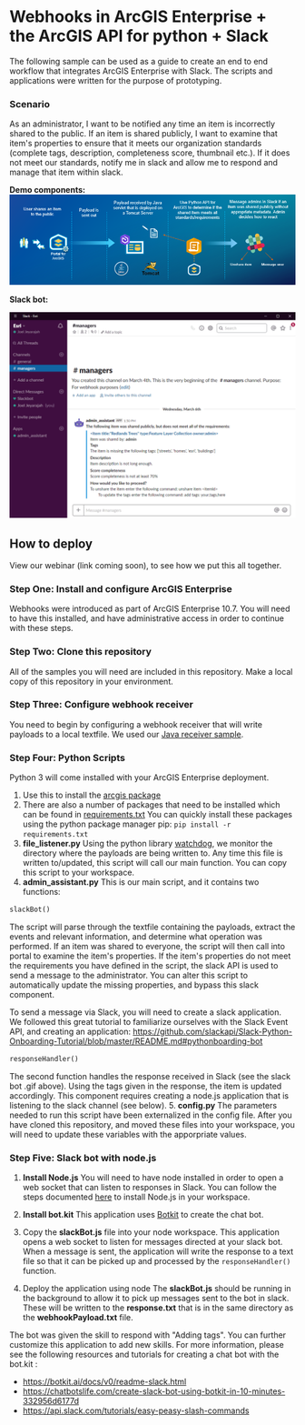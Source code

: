 # Webhooks in ArcGIS Enterprise +  the ArcGIS API for python + Slack
The following sample can be used as a guide to create an end to end workflow that integrates ArcGIS Enterprise with Slack.  The scripts and applications were written for the purpose of prototyping. 

### Scenario
As an administrator, I want to be notified any time an item is incorrectly shared to the public.  If an item is shared publicly, I want to examine that item's properties to ensure that it meets our organization standards (complete tags, description, completeness score, thumbnail etc.).  If it does not meet our standards, notify me in slack and allow me to respond and manage that item within slack. 

**Demo components:**
<img src="../images/workflow.PNG"> 

**Slack bot:**

<img src="../images/slackBot.gif" width="600"> 

## How to deploy
View our webinar (link coming soon), to see how we put this all together.

### Step One: Install and configure ArcGIS Enterprise
Webhooks were introduced as part of ArcGIS Enterprise 10.7.  You will need to have this installed, and have administrative access in order to continue with these steps. 

### Step Two: Clone this repository 
All of the samples you will need are included in this repository.  Make a local copy of this repository in your environment. 

### Step Three: Configure webhook receiver
You need to begin by configuring a webhook receiver that will write payloads to a local textfile.  We used our [Java receiver sample](https://github.com/Esri/webhooks-samples/tree/master/java/receiver). 

### Step Four: Python Scripts
Python 3 will come installed with your ArcGIS Enterprise deployment.  
1. Use this to install the [arcgis package](https://developers.arcgis.com/python/guide/install-and-set-up/)
2. There are also a number of packages that need to be installed which can be found in [requirements.txt](requirements.txt)
You can quickly install these packages using the python package manager pip:
```pip install -r requirements.txt```
3. **file_listener.py**
Using the python library [watchdog](https://pythonhosted.org/watchdog/), we monitor the directory where the payloads are being written to. Any time this file is written to/updated, this script will call our main function.  You can copy this script to your workspace. 
4. **admin_assistant.py**
This is our main script, and it contains two functions:
```python 
slackBot()
``` 
The script will parse through the textfile containing the payloads, extract the events and relevant information, and determine what operation was performed. 
If an item was shared to everyone, the script will then call into portal to examine the item's properties. 
If the item's properties do not meet the requirements you have defined in the script, the slack API is used to send a message to the administrator.  You can alter this script to automatically update the missing properties, and bypass this slack component. 

To send a message via Slack, you will need to create a slack application.  We followed this great tutorial to familiarize ourselves with the Slack Event API, and creating an application:
https://github.com/slackapi/Slack-Python-Onboarding-Tutorial/blob/master/README.md#pythonboarding-bot 

```python 
responseHandler()
``` 
The second function handles the response received in Slack (see the slack bot .gif above).  Using the tags given in the response, the item is updated accordingly. This component requires creating a node.js application that is listening to the slack channel (see below). 
5. **config.py**
The parameters needed to run this script have been externalized in the config file.  After you have cloned this repository, and moved these files into your workspace, you will need to update these variables with the apporpriate values. 

### Step Five: Slack bot with node.js
1. **Install Node.js**
You will need to have node installed in order to open a web socket that can listen to responses in Slack.  You can follow the steps documented [here](https://github.com/Esri/webhooks-samples/tree/master/javascript/receiver/node.js) to install Node.js in your workspace. 
2. **Install bot.kit**
This application uses [Botkit](https://botkit.ai/docs/v0/readme-slack.html) to create the chat bot.
3. Copy the **slackBot.js** file into your node workspace. 
This application opens a web socket to listen for messages directed at your slack bot. When a message is sent, the application will write the response to a text file so that it can be picked up and processed by the ```responseHandler()``` function. 

4. Deploy the application using node
The **slackBot.js** should be running in the background to allow it to pick up messages sent to the bot in slack. These will be written to the **response.txt** that is in the same directory as the **webhookPayload.txt** file. 

The bot was given the skill to respond with "Adding tags". You can further customize this application to add new skills.  For more information, please see the following resources and tutorials for creating a chat bot with the bot.kit :
- https://botkit.ai/docs/v0/readme-slack.html
- https://chatbotslife.com/create-slack-bot-using-botkit-in-10-minutes-332956d6177d
- https://api.slack.com/tutorials/easy-peasy-slash-commands
